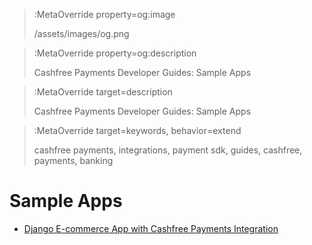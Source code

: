 > :MetaOverride property=og:image
>
> /assets/images/og.png

> :MetaOverride property=og:description
>
> Cashfree Payments Developer Guides: Sample Apps

> :MetaOverride target=description
>
> Cashfree Payments Developer Guides: Sample Apps

> :MetaOverride target=keywords, behavior=extend
>
> cashfree payments, integrations, payment sdk, guides, cashfree, payments, banking

# Sample Apps

- [Django E-commerce App with Cashfree Payments Integration](https://github.com/cashfree/guides/sample-apps/django-pg)

